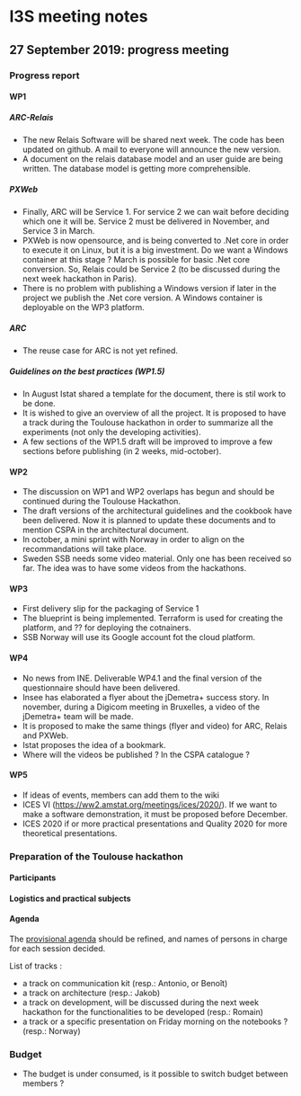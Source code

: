# I3S meeting notes

## 27 September 2019: progress meeting


### Progress report

#### WP1

##### ARC-Relais

* The new Relais Software will be shared next week. The code has been updated on github. A mail to everyone will announce the new version.
* A document on the relais database model and an user guide are being written. The database model is getting more comprehensible.

##### PXWeb

* Finally, ARC will be Service 1. For service 2 we can wait before deciding which one it will be. Service 2 must be delivered in November, and Service 3 in March.
* PXWeb is now opensource, and is being converted to .Net core in order to execute it on Linux, but it is a big investment. Do we want a Windows container at this stage ? March is possible for basic .Net core conversion. So, Relais could be Service 2 (to be discussed during the next week hackathon in Paris).
* There is no problem with publishing a Windows version if later in the project we publish the .Net core version.
A Windows container is deployable on the WP3 platform.

##### ARC

* The reuse case for ARC is not yet refined.

##### Guidelines on the best practices (WP1.5)

* In August Istat shared a template for the document, there is stil work to be done.
* It is wished to give an overview of all the project. It is proposed to have a track during the Toulouse hackathon in order to summarize all the experiments (not only the developing activities).
* A few sections of the WP1.5 draft will be improved to improve a few sections before publishing (in 2 weeks, mid-october).

#### WP2

* The discussion on WP1 and WP2 overlaps has begun and should be continued during the Toulouse Hackathon.
* The draft versions of the architectural guidelines and the cookbook have been delivered. Now it is planned to update these documents and to mention CSPA in the architectural document.
* In october, a mini sprint with Norway in order to align on the recommandations will take place.
* Sweden SSB needs some video material. Only one has been received so far. The idea was to have some videos from the hackathons.

#### WP3

* First delivery slip for the packaging of Service 1
* The blueprint is being implemented. Terraform is used for creating the platform, and ?? for deploying the cotnainers.
* SSB Norway will use its Google account fot the cloud platform.

#### WP4

* No news from INE. Deliverable WP4.1 and the final version of the questionnaire should have been delivered.
* Insee has elaborated a flyer about the jDemetra+ success story. In november, during a Digicom meeting in Bruxelles, a video of the jDemetra+ team will be made.
* It is proposed to make the same things (flyer and video) for ARC, Relais and PXWeb.
* Istat proposes the idea of a bookmark.
* Where will the videos be published ? In the CSPA catalogue ?

#### WP5

* If ideas of events, members can add them to the wiki
* ICES VI (https://ww2.amstat.org/meetings/ices/2020/). If we want to make a software demonstration, it must be proposed before December.
* ICES 2020 if or more practical presentations and Quality 2020 for more theoretical presentations.

### Preparation of the Toulouse hackathon

#### Participants


#### Logistics and practical subjects



#### Agenda

The [provisional agenda](../toulouse-hackathon/agenda.md) should be refined, and names of persons in charge for each session decided.

List of tracks :
* a track on communication kit (resp.: Antonio, or Benoît)
* a track on architecture (resp.:  Jakob)
* a track on development, will be discussed during the next week hackathon for the functionalities to be developed (resp.:  Romain)
* a track or a specific presentation on Friday morning on the notebooks ? (resp.: Norway)


### Budget

* The budget is under consumed, is it possible to switch budget between members ?
